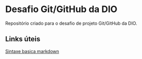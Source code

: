 # Desafio Git/GitHub da DIO
Repositório criado para o desafio de projeto Git/GitHub da DIO.

## Links úteis
[Sintaxe basica markdown](https://www.markdownguide.org/basic-syntax/)
